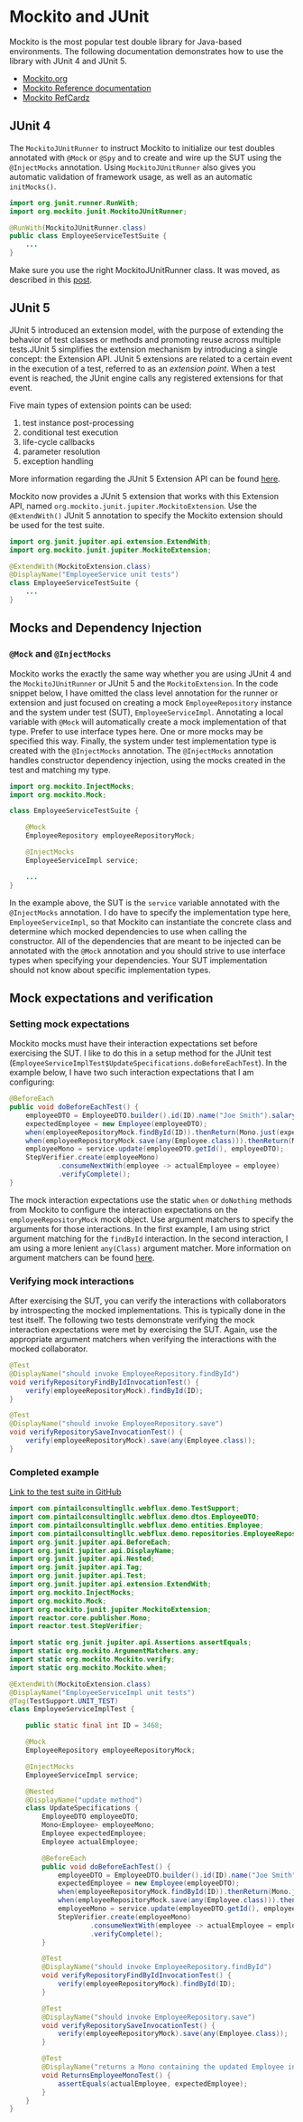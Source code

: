 # Mockito and JUnit

Mockito is the most popular test double library for Java-based environments. The following documentation demonstrates how to use the library with JUnit 4 and JUnit 5.

- [Mockito.org](https://site.mockito.org/)
- [Mockito Reference documentation](https://javadoc.io/doc/org.mockito/mockito-core/latest/org/mockito/Mockito.html)
- [Mockito RefCardz](https://dzone.com/refcardz/mockito)


## JUnit 4

The `MockitoJUnitRunner` to instruct Mockito to initialize our test doubles annotated with `@Mock` or `@Spy` and to create and wire up the SUT using the `@InjectMocks` annotation. Using `MockitoJUnitRunner` also gives you automatic validation of framework usage, as well as an automatic `initMocks()`.

```java
import org.junit.runner.RunWith;
import org.mockito.junit.MockitoJUnitRunner;

@RunWith(MockitoJUnitRunner.class)
public class EmployeeServiceTestSuite {
    ...
}
```

Make sure you use the right MockitoJUnitRunner class. It was moved, as described in this [post](https://www.baeldung.com/mockito-deprecated-mockitojunitrunner).


## JUnit 5

JUnit 5 introduced an extension model, with the purpose of extending the behavior of test classes or methods and promoting reuse across multiple tests.JUnit 5 simplifies the extension mechanism by introducing a single concept: the Extension API. JUnit 5 extensions are related to a certain event in the execution of a test, referred to as an _extension point_. When a test event is reached, the JUnit engine calls any registered extensions for that event.

Five main types of extension points can be used:

1. test instance post-processing
1. conditional test execution
1. life-cycle callbacks
1. parameter resolution
1. exception handling

More information regarding the JUnit 5 Extension API can be found [here](https://www.baeldung.com/junit-5-extensions). 

Mockito now provides a JUnit 5 extension that works with this Extension API, named `org.mockito.junit.jupiter.MockitoExtension`. Use the `@ExtendWith()` JUnit 5 annotation to specify the Mockito extension should be used for the test suite.

```java
import org.junit.jupiter.api.extension.ExtendWith;
import org.mockito.junit.jupiter.MockitoExtension;

@ExtendWith(MockitoExtension.class)
@DisplayName("EmployeeService unit tests")
class EmployeeServiceTestSuite {
    ...
}
```


## Mocks and Dependency Injection

### `@Mock` and `@InjectMocks` 

Mockito works the exactly the same way whether you are using JUnit 4 and the `MockitoJUnitRunner` or JUnit 5 and the `MockitoExtension`. In the code snippet below, I have omitted the class level annotation for the runner or extension and just focused on creating a mock `EmployeeRepository` instance and the system under test (SUT), `EmployeeServiceImpl`. Annotating a local variable with `@Mock` will automatically create a mock implementation of that type. Prefer to use interface types here. One or more mocks may be specified this way. Finally, the system under test implementation type is created with the `@InjectMocks` annotation. The `@InjectMocks` annotation handles constructor dependency injection, using the mocks created in the test and matching my type. 

```java
import org.mockito.InjectMocks;
import org.mockito.Mock;

class EmployeeServiceTestSuite {

    @Mock
    EmployeeRepository employeeRepositoryMock;

    @InjectMocks
    EmployeeServiceImpl service;

    ...
}
```

In the example above, the SUT is the `service` variable annotated with the `@InjectMocks` annotation. I do have to specify the implementation type here, `EmployeeServiceImpl`, so that Mockito can instantiate the concrete class and determine which mocked dependencies to use when calling the constructor. All of the dependencies that are meant to be injected can be annotated with the `@Mock` annotation and you should strive to use interface types when specifying your dependencies. Your SUT implementation should not know about specific implementation types.


## Mock expectations and verification

### Setting mock expectations

Mockito mocks must have their interaction expectations set before exercising the SUT. I like to do this in a setup method for the JUnit test (`EmployeeServiceImplTest$UpdateSpecifications.doBeforeEachTest`). In the example below, I have two such interaction expectations that I am configuring: 

```java
@BeforeEach
public void doBeforeEachTest() {
    employeeDTO = EmployeeDTO.builder().id(ID).name("Joe Smith").salary(45000).build();
    expectedEmployee = new Employee(employeeDTO);
    when(employeeRepositoryMock.findById(ID)).thenReturn(Mono.just(expectedEmployee));
    when(employeeRepositoryMock.save(any(Employee.class))).thenReturn(Mono.just(expectedEmployee));
    employeeMono = service.update(employeeDTO.getId(), employeeDTO);
    StepVerifier.create(employeeMono)
            .consumeNextWith(employee -> actualEmployee = employee)
            .verifyComplete();
}
```

The mock interaction expectations use the static `when` or `doNothing` methods from Mockito to configure the interaction expectations on the `employeeRepositoryMock` mock object. Use argument matchers to specify the arguments for those interactions. In the first example, I am using strict argument matching for the `findById` interaction. In the second interaction, I am using a more lenient `any(Class)` argument matcher. More information on argument matchers can be found [here](https://javadoc.io/doc/org.mockito/mockito-core/latest/org/mockito/Mockito.html#3).


### Verifying mock interactions

After exercising the SUT, you can verify the interactions with collaborators by introspecting the mocked implementations. This is typically done in the test itself. The following two tests demonstrate verifying the mock interaction expectations were met by exercising the SUT. Again, use the appropriate argument matchers when verifying the interactions with the mocked collaborator.

```java
@Test
@DisplayName("should invoke EmployeeRepository.findById")
void verifyRepositoryFindByIdInvocationTest() {
    verify(employeeRepositoryMock).findById(ID);
}

@Test
@DisplayName("should invoke EmployeeRepository.save")
void verifyRepositorySaveInvocationTest() {
    verify(employeeRepositoryMock).save(any(Employee.class));
}
```

### Completed example

[Link to the test suite in GitHub](https://github.com/cebartling/test-driven/blob/main/spring-boot/webflux-tdd-demo/src/test/java/com/pintailconsultingllc/webflux/demo/services/implementations/EmployeeServiceImplTest.java)


```java
import com.pintailconsultingllc.webflux.demo.TestSupport;
import com.pintailconsultingllc.webflux.demo.dtos.EmployeeDTO;
import com.pintailconsultingllc.webflux.demo.entities.Employee;
import com.pintailconsultingllc.webflux.demo.repositories.EmployeeRepository;
import org.junit.jupiter.api.BeforeEach;
import org.junit.jupiter.api.DisplayName;
import org.junit.jupiter.api.Nested;
import org.junit.jupiter.api.Tag;
import org.junit.jupiter.api.Test;
import org.junit.jupiter.api.extension.ExtendWith;
import org.mockito.InjectMocks;
import org.mockito.Mock;
import org.mockito.junit.jupiter.MockitoExtension;
import reactor.core.publisher.Mono;
import reactor.test.StepVerifier;

import static org.junit.jupiter.api.Assertions.assertEquals;
import static org.mockito.ArgumentMatchers.any;
import static org.mockito.Mockito.verify;
import static org.mockito.Mockito.when;

@ExtendWith(MockitoExtension.class)
@DisplayName("EmployeeServiceImpl unit tests")
@Tag(TestSupport.UNIT_TEST)
class EmployeeServiceImplTest {

    public static final int ID = 3468;

    @Mock
    EmployeeRepository employeeRepositoryMock;

    @InjectMocks
    EmployeeServiceImpl service;

    @Nested
    @DisplayName("update method")
    class UpdateSpecifications {
        EmployeeDTO employeeDTO;
        Mono<Employee> employeeMono;
        Employee expectedEmployee;
        Employee actualEmployee;

        @BeforeEach
        public void doBeforeEachTest() {
            employeeDTO = EmployeeDTO.builder().id(ID).name("Joe Smith").salary(45000).build();
            expectedEmployee = new Employee(employeeDTO);
            when(employeeRepositoryMock.findById(ID)).thenReturn(Mono.just(expectedEmployee));
            when(employeeRepositoryMock.save(any(Employee.class))).thenReturn(Mono.just(expectedEmployee));
            employeeMono = service.update(employeeDTO.getId(), employeeDTO);
            StepVerifier.create(employeeMono)
                    .consumeNextWith(employee -> actualEmployee = employee)
                    .verifyComplete();
        }

        @Test
        @DisplayName("should invoke EmployeeRepository.findById")
        void verifyRepositoryFindByIdInvocationTest() {
            verify(employeeRepositoryMock).findById(ID);
        }

        @Test
        @DisplayName("should invoke EmployeeRepository.save")
        void verifyRepositorySaveInvocationTest() {
            verify(employeeRepositoryMock).save(any(Employee.class));
        }

        @Test
        @DisplayName("returns a Mono containing the updated Employee instance")
        void ReturnsEmployeeMonoTest() {
            assertEquals(actualEmployee, expectedEmployee);
        }
    }
}
```
